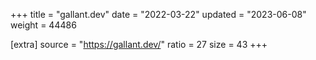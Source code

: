 +++
title = "gallant.dev"
date = "2022-03-22"
updated = "2023-06-08"
weight = 44486

[extra]
source = "https://gallant.dev/"
ratio = 27
size = 43
+++
